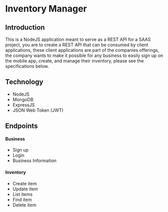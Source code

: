 # Inventory Manager

## Introduction
This is a NodeJS application meant to serve as a REST API for a SAAS project, you are to create a REST API that can be consumed by client applications, these client applications are part of the companies offerings, the company wants to make it possible for any business to easily sign up on the mobile app, create, and manage their inventory, please see the specifications below.

## Technology
- NodeJS
- MongoDB
- ExpressJS
- JSON Web Token (JWT)

## Endpoints

#### Business
- Sign up
- Login
- Business Information

#### Inventory
- Create item
- Update item
- List items
- Find item
- Delete item
